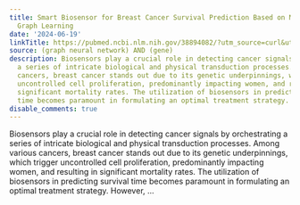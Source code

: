 ```yaml
---
title: Smart Biosensor for Breast Cancer Survival Prediction Based on Multi-View Multi-Way
  Graph Learning
date: '2024-06-19'
linkTitle: https://pubmed.ncbi.nlm.nih.gov/38894082/?utm_source=curl&utm_medium=rss&utm_campaign=pubmed-2&utm_content=1x5bM_TNL8gjogAcnslpo2s2PbDe-61JVM2h9yowOYSiZ7Dkrt&fc=20220919211934&ff=20240619181634&v=2.18.0.post9+e462414
source: (graph neural network) AND (gene)
description: Biosensors play a crucial role in detecting cancer signals by orchestrating
  a series of intricate biological and physical transduction processes. Among various
  cancers, breast cancer stands out due to its genetic underpinnings, which trigger
  uncontrolled cell proliferation, predominantly impacting women, and resulting in
  significant mortality rates. The utilization of biosensors in predicting survival
  time becomes paramount in formulating an optimal treatment strategy. However, ...
disable_comments: true
---
```

Biosensors play a crucial role in detecting cancer signals by orchestrating a series of intricate biological and physical transduction processes. Among various cancers, breast cancer stands out due to its genetic underpinnings, which trigger uncontrolled cell proliferation, predominantly impacting women, and resulting in significant mortality rates. The utilization of biosensors in predicting survival time becomes paramount in formulating an optimal treatment strategy. However, ...